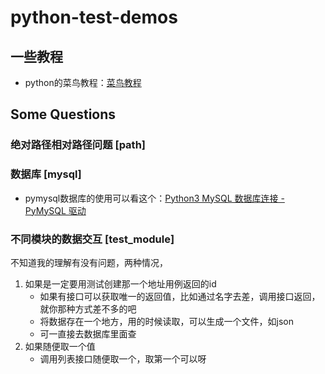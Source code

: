 # python-test-demos

## 一些教程

- python的菜鸟教程：[菜鸟教程](https://www.runoob.com/python/python-tutorial.html)

## Some Questions

### 绝对路径相对路径问题 \[path]

### 数据库 \[mysql]

- pymysql数据库的使用可以看这个：[Python3 MySQL 数据库连接 - PyMySQL 驱动](https://www.runoob.com/python3/python3-mysql.html)

### 不同模块的数据交互 \[test_module]

不知道我的理解有没有问题，两种情况，
1. 如果是一定要用测试创建那一个地址用例返回的id
   - 如果有接口可以获取唯一的返回值，比如通过名字去差，调用接口返回，就你那种方式差不多的吧
   - 将数据存在一个地方，用的时候读取，可以生成一个文件，如json
   - 可一直接去数据库里面查
2. 如果随便取一个值
   - 调用列表接口随便取一个，取第一个可以呀
